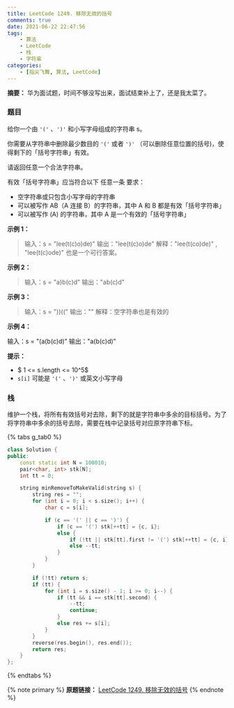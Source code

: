 ```yaml
---
title: LeetCode 1249. 移除无效的括号
comments: true
date: 2021-06-22 22:47:56
tags:
    - 算法
    - LeetCode
    - 栈
    - 字符串
categories:
    - [指尖飞舞, 算法, LeetCode]
---
```

__摘要：__
华为面试题，时间不够没写出来，面试结束补上了，还是我太菜了。
<!-- more -->

### 题目

给你一个由 `'('` 、`')'` 和小写字母组成的字符串 s。

你需要从字符串中删除最少数目的 `'('` 或者 `')'` （可以删除任意位置的括号)，使得剩下的「括号字符串」有效。

请返回任意一个合法字符串。

有效「括号字符串」应当符合以下 任意一条 要求：

+ 空字符串或只包含小写字母的字符串
+ 可以被写作 AB（A 连接 B）的字符串，其中 A 和 B 都是有效「括号字符串」
+ 可以被写作 (A) 的字符串，其中 A 是一个有效的「括号字符串」
 

__示例 1：__

> 输入：s = "lee(t(c)o)de)"
输出："lee(t(c)o)de"
解释："lee(t(co)de)" , "lee(t(c)ode)" 也是一个可行答案。

__示例 2：__

> 输入：s = "a)b(c)d"
输出："ab(c)d"

__示例 3：__

> 输入：s = "))(("
输出：""
解释：空字符串也是有效的

__示例 4：__

输入：s = "(a(b(c)d)"
输出："a(b(c)d)"
 

__提示：__

+ $ 1 <= s.length <= 10^5$
+ `s[i]` 可能是 `'('` 、`')'` 或英文小写字母

### 栈
维护一个栈，将所有有效括号对去除，剩下的就是字符串中多余的目标括号。为了将字符串中多余的括号去除，需要在栈中记录括号对应原字符串下标。

{% tabs g_tab0 %}
<!-- tab C++ -->
```c++
class Solution {
public:
    const static int N = 100010;
    pair<char, int> stk[N];
    int tt = 0;

    string minRemoveToMakeValid(string s) {
        string res = "";
        for (int i = 0; i < s.size(); i++) {
            char c = s[i];

            if (c == '(' || c == ')') {
                if (c == '(') stk[++tt] = {c, i};
                else {
                    if (!tt || stk[tt].first != '(') stk[++tt] = {c, i};
                    else --tt;
                }
            }
        }

        if (!tt) return s;
        if (tt) {
            for (int i = s.size() - 1; i >= 0; i--) {
                if (tt && i == stk[tt].second) {
                    --tt;
                    continue;
                }
                else res += s[i];
            }
        }
        reverse(res.begin(), res.end());
        return res;
    }
};
```
<!-- endtab -->
{% endtabs %}


{% note primary %}
__原题链接：__ [LeetCode 1249. 移除无效的括号](https://leetcode-cn.com/problems/minimum-remove-to-make-valid-parentheses/)
{% endnote %}